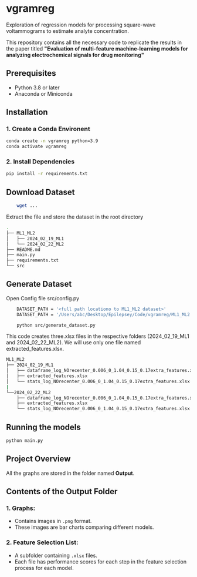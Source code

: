 # vgramreg
Exploration of regression models for processing square-wave voltammograms to estimate analyte concentration.

This repository contains all the necessary code to replicate the results in the paper titled **"Evaluation of multi-feature machine-learning models for
analyzing electrochemical signals for drug monitoring"**

## Prerequisites
-   Python 3.8 or later
-   Anaconda or Miniconda

## Installation

### 1.  Create a Conda Environent
```bash 
conda create -n vgramreg python=3.9
conda activate vgramreg
```
### 2.  Install Dependencies
```bash
pip install -r requirements.txt
```

## Download Dataset
```bash
    wget ...
```
Extract the file and store the dataset in the root directory
```bash
.
├── ML1_ML2
│   ├── 2024_02_19_ML1
│   └── 2024_02_22_ML2
├── README.md
├── main.py
├── requirements.txt
└── src
```


## Generate Dataset
Open Config file src/config.py
```bash
    DATASET_PATH = '<full path locationo to ML1_ML2 dataset>'
    DATASET_PATH = '/Users/abc/Desktop/Epilepsey/Code/vgramreg/ML1_ML2'
```
```bash
    python src/generate_dataset.py
```
This code creates three.xlsx files in the respective folders (2024_02_19_ML1 and 2024_02_22_ML2). We will use only one file named extracted_features.xlsx.

```bash
ML1_ML2
├── 2024_02_19_ML1
│   ├── dataframe_log_NOrecenter_0.006_0_1.04_0.15_0.17extra_features.xlsx
│   ├── extracted_features.xlsx
│   └── stats_log_NOrecenter_0.006_0_1.04_0.15_0.17extra_features.xlsx
|
└──2024_02_22_ML2
    ├── dataframe_log_NOrecenter_0.006_0_1.04_0.15_0.17extra_features.xlsx
    ├── extracted_features.xlsx
    └── stats_log_NOrecenter_0.006_0_1.04_0.15_0.17extra_features.xlsx
```

## Running the models
```bash
python main.py
```

## Project Overview

All the graphs are stored in the folder named **Output**.

## Contents of the Output Folder

### 1. **Graphs**:
   - Contains images in `.png` format.
   - These images are bar charts comparing different models.

### 2. **Feature Selection List**:
   - A subfolder containing `.xlsx` files.
   - Each file has performance scores for each step in the feature selection process for each model.